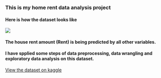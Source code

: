 ### This is my home rent data analysis project
#### Here is how the dataset looks like
<img src="home-rent/Screenshot 2024-01-04 123346.png">

#### The house rent amount (Rent) is being predicted by all other variables.
#### I have spplied  some steps of data preprocessing, data wrangling and exploratory data analysis on this dataset.
[View the dataset on kaggle](https://www.kaggle.com/datasets/iamsouravbanerjee/house-rent-prediction-dataset)